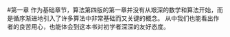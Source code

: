 #第一章
作为基础章节，算法第四版的第一章并没有从艰深的数学和算法开始，而是循序渐进地引入了许多算法中非常基础而又关键的概念。
从中我们也能看出作者的良苦用心，也能体会到这本书对初学者深深的友好态度。
